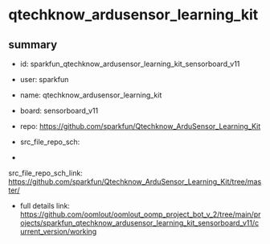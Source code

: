 # qtechknow_ardusensor_learning_kit
 
## summary 
* id: sparkfun_qtechknow_ardusensor_learning_kit_sensorboard_v11
* user: sparkfun
* name: qtechknow_ardusensor_learning_kit
* board: sensorboard_v11
* repo: https://github.com/sparkfun/Qtechknow_ArduSensor_Learning_Kit



* src_file_repo_sch: 
*
 src_file_repo_sch_link: https://github.com/sparkfun/Qtechknow_ArduSensor_Learning_Kit/tree/master/
* full details link: https://github.com/oomlout/oomlout_oomp_project_bot_v_2/tree/main/projects/sparkfun_qtechknow_ardusensor_learning_kit_sensorboard_v11/current_version/working  






